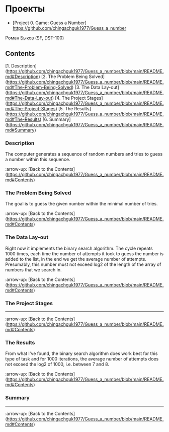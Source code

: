 # Проекты
* [Project 0. Game: Guess a Number] https://github.com/chingachguk1977/Guess_a_number

Роман Быков (SF, DST-100)


## Contents
[1. Description] (https://github.com/chingachguk1977/Guess_a_number/blob/main/README.md#Description)
[2. The Problem Being Solved] (https://github.com/chingachguk1977/Guess_a_number/blob/main/README.md#The-Problem-Being-Solved)
[3. The Data Lay-out] (https://github.com/chingachguk1977/Guess_a_number/blob/main/README.md#The-Data-Lay-out)
[4. The Project Stages] (https://github.com/chingachguk1977/Guess_a_number/blob/main/README.md#The-Project-Stages)
[5. The Results] (https://github.com/chingachguk1977/Guess_a_number/blob/main/README.md#The-Results)
[6. Summary] (https://github.com/chingachguk1977/Guess_a_number/blob/main/README.md#Summary)

### Description
The computer generates a sequence of random numbers and tries to guess a number within this sequence. 

:arrow-up: [Back to the Contents] (https://github.com/chingachguk1977/Guess_a_number/blob/main/README.md#Contents)


### The Problem Being Solved
The goal is to guess the given number within the minimal number of tries. 

:arrow-up: [Back to the Contents] (https://github.com/chingachguk1977/Guess_a_number/blob/main/README.md#Contents)


### The Data Lay-out
Right now it implements the binary search algorithm. The cycle repeats 1000 times, each time the number of attempts it took to guess the number is added to the list, in the end we get the average number of attempts.
Presumably, this number must not exceed log2 of the length of the array of numbers that we search in.

:arrow-up: [Back to the Contents] (https://github.com/chingachguk1977/Guess_a_number/blob/main/README.md#Contents)


### The Project Stages
***

:arrow-up: [Back to the Contents] (https://github.com/chingachguk1977/Guess_a_number/blob/main/README.md#Contents)


### The Results
From what I've found, the binary search algorithm does work best for this type of task and for 1000 iterations, the average number of attempts does not exceed the log2 of 1000, i.e. between 7 and 8.

:arrow-up: [Back to the Contents] (https://github.com/chingachguk1977/Guess_a_number/blob/main/README.md#Contents)


### Summary
***

:arrow-up: [Back to the Contents] (https://github.com/chingachguk1977/Guess_a_number/blob/main/README.md#Contents)
